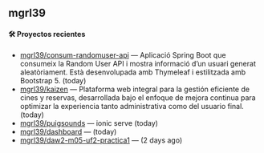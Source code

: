 ## mgrl39 












#### 🛠 Proyectos recientes

- [mgrl39/consum-randomuser-api](https://github.com/mgrl39/consum-randomuser-api) — Aplicació Spring Boot que consumeix la Random User API i mostra informació d’un usuari generat aleatòriament. Està desenvolupada amb Thymeleaf i estilitzada amb Bootstrap 5. (today)
- [mgrl39/kaizen](https://github.com/mgrl39/kaizen) — Plataforma web integral para la gestión eficiente de cines y reservas, desarrollada bajo el enfoque de mejora continua para optimizar la experiencia tanto administrativa como del usuario final. (today)
- [mgrl39/puigsounds](https://github.com/mgrl39/puigsounds) — ionic serve (today)
- [mgrl39/dashboard](https://github.com/mgrl39/dashboard) —  (today)
- [mgrl39/daw2-m05-uf2-practica1](https://github.com/mgrl39/daw2-m05-uf2-practica1) —  (2 days ago)




